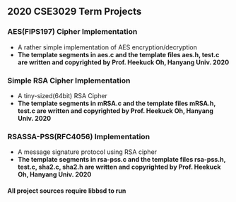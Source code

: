 ## 2020 CSE3029 Term Projects

### AES(FIPS197) Cipher Implementation

- A rather simple implementation of AES encryption/decryption
- **The template segments in aes.c and the template files aes.h, test.c are written and copyrighted by Prof. Heekuck Oh, Hanyang Univ. 2020**

### Simple RSA Cipher Implementation

- A tiny-sized(64bit) RSA Cipher  
- **The template segments in mRSA.c and the template files mRSA.h, test.c are written and copyrighted by Prof. Heekuck Oh, Hanyang Univ. 2020**

### RSASSA-PSS(RFC4056) Implementation 
- A message signature protocol using RSA cipher
- **The template segments in rsa-pss.c and the template files rsa-pss.h, test.c, sha2.c, sha2.h are written and copyrighted by Prof. Heekuck Oh, Hanyang Univ. 2020**

####   All project sources require libbsd to run
